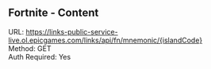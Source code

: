 ## Fortnite - Content

URL: https://links-public-service-live.ol.epicgames.com/links/api/fn/mnemonic/{islandCode} \
Method: GET \
Auth Required: Yes
